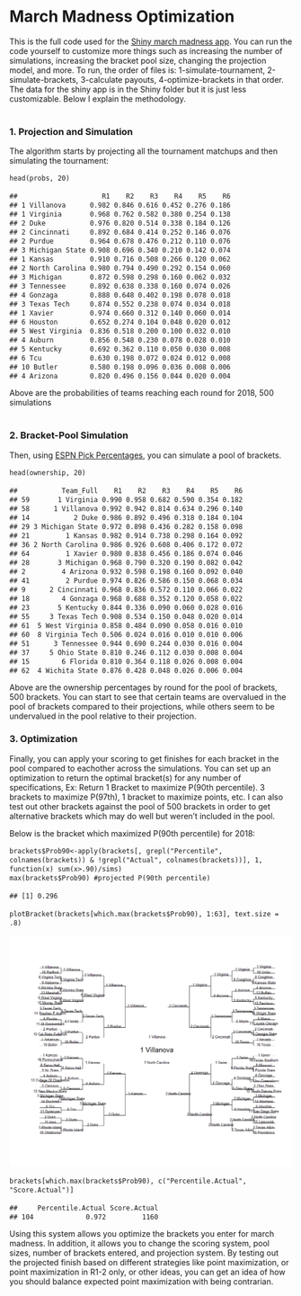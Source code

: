 # March Madness Optimization

This is the full code used for the [Shiny march madness
app](https://bracketmath.shinyapps.io/ncaa/). You can run the code
yourself to customize more things such as increasing the number of
simulations, increasing the bracket pool size, changing the projection
model, and more. To run, the order of files is: 1-simulate-tournament,
2-simulate-brackets, 3-calculate payouts, 4-optimize-brackets in that
order. The data for the shiny app is in the Shiny folder but it is just
less customizable. Below I explain the methodology. <br /> <br />

### 1. Projection and Simulation

The algorithm starts by projecting all the tournament matchups and then
simulating the tournament:

    head(probs, 20)

    ##                     R1    R2    R3    R4    R5    R6
    ## 1 Villanova      0.982 0.846 0.616 0.452 0.276 0.186
    ## 1 Virginia       0.968 0.762 0.582 0.380 0.254 0.138
    ## 2 Duke           0.976 0.820 0.514 0.338 0.184 0.126
    ## 2 Cincinnati     0.892 0.684 0.414 0.252 0.146 0.076
    ## 2 Purdue         0.964 0.678 0.476 0.212 0.110 0.076
    ## 3 Michigan State 0.908 0.696 0.340 0.210 0.142 0.074
    ## 1 Kansas         0.910 0.716 0.508 0.266 0.120 0.062
    ## 2 North Carolina 0.980 0.794 0.490 0.292 0.154 0.060
    ## 3 Michigan       0.872 0.598 0.298 0.160 0.062 0.032
    ## 3 Tennessee      0.892 0.638 0.338 0.160 0.074 0.026
    ## 4 Gonzaga        0.888 0.648 0.402 0.198 0.078 0.018
    ## 3 Texas Tech     0.874 0.552 0.238 0.074 0.034 0.018
    ## 1 Xavier         0.974 0.660 0.312 0.140 0.060 0.014
    ## 6 Houston        0.652 0.274 0.104 0.048 0.020 0.012
    ## 5 West Virginia  0.836 0.518 0.200 0.100 0.032 0.010
    ## 4 Auburn         0.856 0.548 0.230 0.078 0.028 0.010
    ## 5 Kentucky       0.692 0.362 0.110 0.050 0.030 0.008
    ## 6 Tcu            0.630 0.198 0.072 0.024 0.012 0.008
    ## 10 Butler        0.580 0.198 0.096 0.036 0.008 0.006
    ## 4 Arizona        0.820 0.496 0.156 0.044 0.020 0.004

Above are the probabilities of teams reaching each round for 2018, 500
simulations <br /> <br />

### 2. Bracket-Pool Simulation

Then, using [ESPN Pick
Percentages](http://games.espn.com/tournament-challenge-bracket/2018/en/whopickedwhom),
you can simulate a pool of brackets.

    head(ownership, 20)

    ##           Team_Full    R1    R2    R3    R4    R5    R6
    ## 59       1 Virginia 0.990 0.958 0.682 0.590 0.354 0.182
    ## 58      1 Villanova 0.992 0.942 0.814 0.634 0.296 0.140
    ## 14           2 Duke 0.986 0.892 0.496 0.318 0.184 0.104
    ## 29 3 Michigan State 0.972 0.898 0.436 0.282 0.158 0.098
    ## 21         1 Kansas 0.982 0.914 0.738 0.298 0.164 0.092
    ## 36 2 North Carolina 0.986 0.926 0.608 0.406 0.172 0.072
    ## 64         1 Xavier 0.980 0.838 0.456 0.186 0.074 0.046
    ## 28       3 Michigan 0.968 0.790 0.320 0.190 0.082 0.042
    ## 2         4 Arizona 0.932 0.598 0.198 0.160 0.092 0.040
    ## 41         2 Purdue 0.974 0.826 0.586 0.150 0.068 0.034
    ## 9      2 Cincinnati 0.968 0.836 0.572 0.110 0.066 0.022
    ## 18        4 Gonzaga 0.968 0.688 0.352 0.120 0.058 0.022
    ## 23       5 Kentucky 0.844 0.336 0.090 0.060 0.028 0.016
    ## 55     3 Texas Tech 0.908 0.534 0.150 0.048 0.020 0.014
    ## 61  5 West Virginia 0.858 0.484 0.090 0.058 0.016 0.010
    ## 60  8 Virginia Tech 0.506 0.024 0.016 0.010 0.010 0.006
    ## 51      3 Tennessee 0.944 0.690 0.244 0.030 0.016 0.004
    ## 37     5 Ohio State 0.810 0.246 0.112 0.030 0.008 0.004
    ## 15        6 Florida 0.810 0.364 0.118 0.026 0.008 0.004
    ## 62  4 Wichita State 0.876 0.428 0.048 0.026 0.006 0.004

Above are the ownership percentages by round for the pool of brackets,
500 brackets. You can start to see that certain teams are overvalued in
the pool of brackets compared to their projections, while others seem to
be undervalued in the pool relative to their projection.

### 3. Optimization

Finally, you can apply your scoring to get finishes for each bracket in
the pool compared to eachother across the simulations. You can set up an
optimization to return the optimal bracket(s) for any number of
specifications, Ex: Return 1 Bracket to maximize P(90th percentile). 3
brackets to maximize P(97th), 1 bracket to maximize points, etc. I can
also test out other brackets against the pool of 500 brackets in order
to get alternative brackets which may do well but weren’t included in
the pool.

Below is the bracket which maximized P(90th percentile) for 2018:

    brackets$Prob90<-apply(brackets[, grepl("Percentile", colnames(brackets)) & !grepl("Actual", colnames(brackets))], 1, function(x) sum(x>.90)/sims)
    max(brackets$Prob90) #projected P(90th percentile)

    ## [1] 0.296

    plotBracket(brackets[which.max(brackets$Prob90), 1:63], text.size = .8)

![](README_files/figure-markdown_strict/unnamed-chunk-5-1.png)

    brackets[which.max(brackets$Prob90), c("Percentile.Actual", "Score.Actual")]

    ##     Percentile.Actual Score.Actual
    ## 104             0.972         1160

Using this system allows you optimize the brackets you enter for march
madness. In addition, it allows you to change the scoring system, pool
sizes, number of brackets entered, and projection system. By testing out
the projected finish based on different strategies like point
maximization, or point maximization in R1-2 only, or other ideas, you
can get an idea of how you should balance expected point maximization
with being contrarian.
